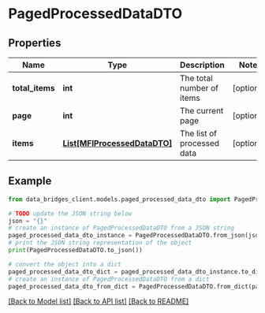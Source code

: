 # PagedProcessedDataDTO


## Properties

Name | Type | Description | Notes
------------ | ------------- | ------------- | -------------
**total_items** | **int** | The total number of items | [optional] 
**page** | **int** | The current page | [optional] 
**items** | [**List[MFIProcessedDataDTO]**](MFIProcessedDataDTO.md) | The list of processed data | [optional] 

## Example

```python
from data_bridges_client.models.paged_processed_data_dto import PagedProcessedDataDTO

# TODO update the JSON string below
json = "{}"
# create an instance of PagedProcessedDataDTO from a JSON string
paged_processed_data_dto_instance = PagedProcessedDataDTO.from_json(json)
# print the JSON string representation of the object
print(PagedProcessedDataDTO.to_json())

# convert the object into a dict
paged_processed_data_dto_dict = paged_processed_data_dto_instance.to_dict()
# create an instance of PagedProcessedDataDTO from a dict
paged_processed_data_dto_from_dict = PagedProcessedDataDTO.from_dict(paged_processed_data_dto_dict)
```
[[Back to Model list]](../README.md#documentation-for-models) [[Back to API list]](../README.md#documentation-for-api-endpoints) [[Back to README]](../README.md)



